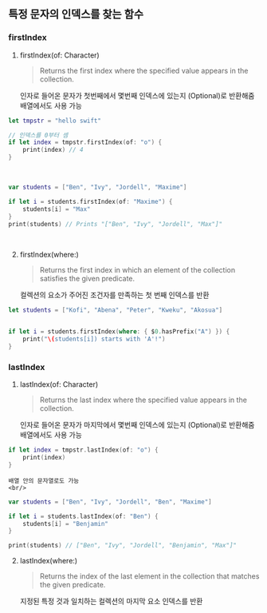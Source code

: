## 특정 문자의 인덱스를 찾는 함수

### firstIndex

1. firstIndex(of: Character)

   > Returns the first index where the specified value appears in the collection.
   > <br/>

   인자로 들어온 문자가 첫번째에서 몇번째 인덱스에 있는지 (Optional)로 반환해줌
   <br/>
   배열에서도 사용 가능
   <br/>

```swift
let tmpstr = "hello swift"

// 인덱스를 0부터 셈
if let index = tmpstr.firstIndex(of: "o") {
    print(index) // 4
}
```

<br/>

```swift
var students = ["Ben", "Ivy", "Jordell", "Maxime"]

if let i = students.firstIndex(of: "Maxime") {
    students[i] = "Max"
}
print(students) // Prints "["Ben", "Ivy", "Jordell", "Max"]"
```

<br/>

2. firstIndex(where:)

   > Returns the first index in which an element of the collection satisfies the given predicate.
   > <br/>

   컬렉션의 요소가 주어진 조건자를 만족하는 첫 번째 인덱스를 반환
   <br/>

```swift
let students = ["Kofi", "Abena", "Peter", "Kweku", "Akosua"]


if let i = students.firstIndex(where: { $0.hasPrefix("A") }) {
    print("\(students[i]) starts with 'A'!")
}
```

### lastIndex

1. lastIndex(of: Character)

   > Returns the last index where the specified value appears in the collection.
   > <br/>

   인자로 들어온 문자가 마지막에서 몇번째 인덱스에 있는지 (Optional)로 반환해줌
   <br/>
   배열에서도 사용 가능
   <br/>

```swift
if let index = tmpstr.lastIndex(of: "o") {
    print(index)
}
```

    배열 안의 문자열로도 가능
    <br/>

```swift
var students = ["Ben", "Ivy", "Jordell", "Ben", "Maxime"]

if let i = students.lastIndex(of: "Ben") {
    students[i] = "Benjamin"
}

print(students) // ["Ben", "Ivy", "Jordell", "Benjamin", "Max"]"
```

2. lastIndex(where:)

   > Returns the index of the last element in the collection that matches the given predicate.
   > <br/>

   지정된 특정 것과 일치하는 컬렉션의 마지막 요소 인덱스를 반환
   <br/>
